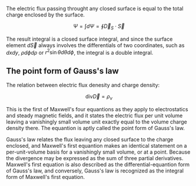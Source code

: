 The electric flux passing throught any closed surface is equal to the total charge enclosed by the surface.

$$\Psi=\int d\Psi=\oint\vec{D}_S\cdot\vec{S}$$

The result integral is a closed surface integral, and since the surface element $d\vec{S}$ always involves the differentials of two coordinates, such as $dxdy$, $\rho d\phi d\rho$ or $r^2\sin\theta d\theta d\phi$, the integral is a double integral.

## The point form of Gauss's law

The relation between electric flux denesity and charge density:

$$\text{div}\vec{D}=\rho_v$$

This is the first of Maxwell's four equantions as they apply to electrostatics and steady magnetic fields, and it states the electric flux per unit volume leaving a vanishingly small volume unit exactly equal to the volume charge density there. The equantion is aptly called the point form of Gauss's law.

Gauss's law relates the flux leaving any closed surface to the charge enclosed, and Maxwell's first equantion makes an identical statement on a per-unit-volume basis for a vanishingly small volume, or at a point. Because the divergence may be expressed as the sum of three partial derivatives. Maxwell's first equation is also described as the differential-equantion form of Gauss's law, and conversely, Gauss's law is recognized as the integral form of Maxwell's first equation.

